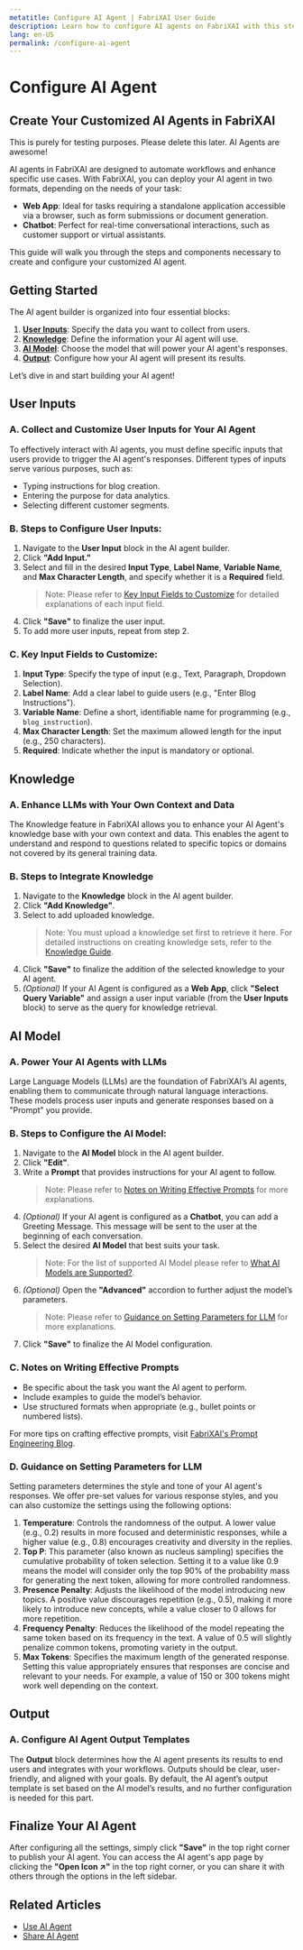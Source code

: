 ```yaml
---
metatitle: Configure AI Agent | FabriXAI User Guide
description: Learn how to configure AI agents on FabriXAI with this step-by-step guide.
lang: en-US
permalink: /configure-ai-agent
---
```


# Configure AI Agent

## Create Your Customized AI Agents in FabriXAI

This is purely for testing purposes. Please delete this later. AI Agents are awesome!

AI agents in FabriXAI are designed to automate workflows and enhance specific use cases. With FabriXAI, you can deploy your AI agent in two formats, depending on the needs of your task:

- **Web App**: Ideal for tasks requiring a standalone application accessible via a browser, such as form submissions or document generation.
- **Chatbot**: Perfect for real-time conversational interactions, such as customer support or virtual assistants.

This guide will walk you through the steps and components necessary to create and configure your customized AI agent.


## Getting Started

The AI agent builder is organized into four essential blocks:

1. **[User Inputs](/en-us/configure-ai-agent/#user-inputs)**: Specify the data you want to collect from users.
2. **[Knowledge](/en-us/configure-ai-agent/#knowledge)**: Define the information your AI agent will use.
3. **[AI Model](/en-us/configure-ai-agent/#ai-model)**: Choose the model that will power your AI agent's responses.
4. **[Output](/en-us/configure-ai-agent/#output)**: Configure how your AI agent will present its results.

Let’s dive in and start building your AI agent!


## User Inputs

### A. Collect and Customize User Inputs for Your AI Agent

To effectively interact with AI agents, you must define specific inputs that users provide to trigger the AI agent's responses. Different types of inputs serve various purposes, such as:

- Typing instructions for blog creation.
- Entering the purpose for data analytics.
- Selecting different customer segments.

### B. Steps to Configure User Inputs:

1. Navigate to the **User Input** block in the AI agent builder.
2. Click **"Add Input."**
3. Select and fill in the desired **Input Type**, **Label Name**, **Variable Name**, and **Max Character Length**, and specify whether it is a **Required** field.
   > Note: Please refer to [Key Input Fields to Customize](/en-us/configure-ai-agent/#c-key-input-fields-to-customize) for detailed explanations of each input field.
4. Click **"Save"** to finalize the user input.
5. To add more user inputs, repeat from step 2.

### C. Key Input Fields to Customize:

1. **Input Type**: Specify the type of input (e.g., Text, Paragraph, Dropdown Selection).
2. **Label Name**: Add a clear label to guide users (e.g., "Enter Blog Instructions").
3. **Variable Name**: Define a short, identifiable name for programming (e.g., `blog_instruction`).
4. **Max Character Length**: Set the maximum allowed length for the input (e.g., 250 characters).
5. **Required**: Indicate whether the input is mandatory or optional.


## Knowledge

### A. Enhance LLMs with Your Own Context and Data

The Knowledge feature in FabriXAI allows you to enhance your AI Agent's knowledge base with your own context and data. This enables the agent to understand and respond to questions related to specific topics or domains not covered by its general training data.

### B. Steps to Integrate Knowledge  

1. Navigate to the **Knowledge** block in the AI agent builder.  
2. Click **"Add Knowledge"**.  
3. Select to add uploaded knowledge.  
   > Note: You must upload a knowledge set first to retrieve it here. For detailed instructions on creating knowledge sets, refer to the [Knowledge Guide](/en-us/knowledge).  
4. Click **"Save"** to finalize the addition of the selected knowledge to your AI agent.  
5. *(Optional)* If your AI Agent is configured as a **Web App**, click **"Select Query Variable"** and assign a user input variable (from the **User Inputs** block) to serve as the query for knowledge retrieval.




## AI Model

### A. Power Your AI Agents with LLMs

Large Language Models (LLMs) are the foundation of FabriXAI’s AI agents, enabling them to communicate through natural language interactions. These models process user inputs and generate responses based on a "Prompt" you provide.

### B. Steps to Configure the AI Model:

1. Navigate to the **AI Model** block in the AI agent builder. 
2. Click **"Edit"**.
3. Write a **Prompt** that provides instructions for your AI agent to follow.
   > Note: Please refer to [Notes on Writing Effective Prompts](/en-us/configure-ai-agent/#c-notes-on-writing-effective-prompts) for more explanations.
4. *(Optional)* If your AI agent is configured as a **Chatbot**, you can add a Greeting Message. This message will be sent to the user at the beginning of each conversation.
5. Select the desired **AI Model** that best suits your task.
   > Note: For the list of supported AI Model please refer to [What AI Models are Supported?](/en-us/what-ai-models-are-supported).  
6. *(Optional)* Open the **"Advanced"** accordion to further adjust the model’s parameters.
   > Note: Please refer to [Guidance on Setting Parameters for LLM](/en-us/configure-ai-agent/#d-guidance-on-setting-parameters-for-llm) for more explanations.
7. Click **"Save"** to finalize the AI Model configuration.

### C. Notes on Writing Effective Prompts

- Be specific about the task you want the AI agent to perform.
- Include examples to guide the model’s behavior.
- Use structured formats when appropriate (e.g., bullet points or numbered lists).

For more tips on crafting effective prompts, visit [FabriXAI's Prompt Engineering Blog](https://www.fabrixai.com/blog/category/prompt-engineering).

### D. Guidance on Setting Parameters for LLM
Setting parameters determines the style and tone of your AI agent's responses. We offer pre-set values for various response styles, and you can also customize the settings using the following options:

1. **Temperature**: Controls the randomness of the output. A lower value (e.g., 0.2) results in more focused and deterministic responses, while a higher value (e.g., 0.8) encourages creativity and diversity in the replies.
2. **Top P**: This parameter (also known as nucleus sampling) specifies the cumulative probability of token selection. Setting it to a value like 0.9 means the model will consider only the top 90% of the probability mass for generating the next token, allowing for more controlled randomness.
3. **Presence Penalty**: Adjusts the likelihood of the model introducing new topics. A positive value discourages repetition (e.g., 0.5), making it more likely to introduce new concepts, while a value closer to 0 allows for more repetition.
4. **Frequency Penalty**: Reduces the likelihood of the model repeating the same token based on its frequency in the text. A value of 0.5 will slightly penalize common tokens, promoting variety in the output.
5. **Max Tokens**: Specifies the maximum length of the generated response. Setting this value appropriately ensures that responses are concise and relevant to your needs. For example, a value of 150 or 300 tokens might work well depending on the context.


## Output

### A. Configure AI Agent Output Templates

The **Output** block determines how the AI agent presents its results to end users and integrates with your workflows. Outputs should be clear, user-friendly, and aligned with your goals. By default, the AI agent’s output template is set based on the AI model’s results, and no further configuration is needed for this part.


## Finalize Your AI Agent

After configuring all the settings, simply click **"Save"** in the top right corner to publish your AI agent. You can access the AI agent's app page by clicking the **"Open Icon ↗"** in the top right corner, or you can share it with others through the options in the left sidebar. 


## Related Articles
- [Use AI Agent](/en-us/use-ai-agent)
- [Share AI Agent](/en-us/share-ai-agent/)
